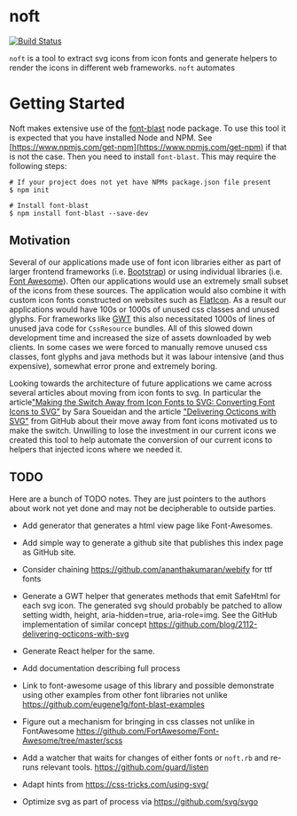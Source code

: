 # noft

[![Build Status](https://secure.travis-ci.org/realityforge/noft.svg?branch=master)](http://travis-ci.org/realityforge/noft)

`noft` is a tool to extract svg icons from icon fonts and generate helpers to render the icons
in different web frameworks. `noft` automates

# Getting Started

Noft makes extensive use of the [font-blast](https://www.npmjs.com/package/font-blast) node package. To use this
tool it is expected that you have installed Node and NPM. See [https://www.npmjs.com/get-npm](https://www.npmjs.com/get-npm)
if that is not the case. Then you need to install `font-blast`. This may require the following steps:

    # If your project does not yet have NPMs package.json file present
    $ npm init

    # Install font-blast
    $ npm install font-blast --save-dev

## Motivation

Several of our applications made use of font icon libraries either as part of larger frontend frameworks
(i.e. [Bootstrap](http://getbootstrap.com/)) or using individual libraries (i.e. [Font Awesome](http://fontawesome.io/)).
Often our applications would use an extremely small subset of the icons from these sources. The application
would also combine it with custom icon fonts constructed on websites such as [FlatIcon](flaticon.com). As a
result our applications would have 100s or 1000s of unused css classes and unused glyphs. For frameworks
like [GWT](http://www.gwtproject.org/) this also necessitated 1000s of lines of unused java code for
`CssResource` bundles. All of this slowed down development time and increased the size of assets downloaded
by web clients. In some cases we were forced to manually remove unused css classes, font glyphs and java methods
but it was labour intensive (and thus expensive), somewhat error prone and extremely boring.

Looking towards the architecture of future applications we came across several articles about moving from
icon fonts to svg. In particular the article["Making the Switch Away from Icon Fonts to SVG: Converting Font Icons to SVG"](https://sarasoueidan.com/blog/icon-fonts-to-svg/) by Sara
Soueidan and the article ["Delivering Octicons with SVG"](https://github.com/blog/2112-delivering-octicons-with-svg)
from GitHub about their move away from font icons motivated us to make the switch. Unwilling to lose the investment
in our current icons we created this tool to help automate the conversion of our current icons to helpers that
injected icons where we needed it.

## TODO

Here are a bunch of TODO notes. They are just pointers to the authors about work not yet done and may not be
decipherable to outside parties.

* Add generator that generates a html view page like Font-Awesomes.
* Add simple way to generate a github site that publishes this index page as GitHub site.

* Consider chaining https://github.com/ananthakumaran/webify for ttf fonts

* Generate a GWT helper that generates methods that emit SafeHtml for each svg icon. The generated svg
  should probably be patched to allow setting width, height, aria-hidden=true, aria-role=img. See the
  GitHub implementation of similar concept https://github.com/blog/2112-delivering-octicons-with-svg
* Generate React helper for the same.

* Add documentation describing full process
* Link to font-awesome usage of this library and possible demonstrate using other examples from other font libraries
  not unlike https://github.com/eugene1g/font-blast-examples

* Figure out a mechanism for bringing in css classes not unlike in FontAwesome https://github.com/FortAwesome/Font-Awesome/tree/master/scss

* Add a watcher that waits for changes of either fonts or `noft.rb` and re-runs relevant tools.
  https://github.com/guard/listen

* Adapt hints from https://css-tricks.com/using-svg/

* Optimize svg as part of process via https://github.com/svg/svgo
